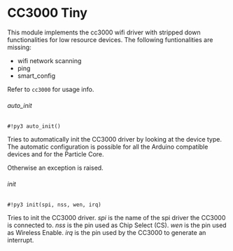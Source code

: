 # CC3000 Tiny

This module implements the cc3000 wifi driver with stripped down functionalities for low resource devices. The following funtionalities are missing:


* wifi network scanning
* ping
* smart_config

Refer to `cc3000` for usage info.

###### auto_init

```#!py3 auto_init()```

Tries to automatically init the CC3000 driver by looking at the device type. The automatic configuration is possible for all the Arduino compatible devices and for the Particle Core.

Otherwise an exception is raised.

###### init

```#!py3 init(spi, nss, wen, irq)```

Tries to init the CC3000 driver. *spi* is the name of the spi driver the CC3000 is connected to. *nss* is the pin used as Chip Select (CS). *wen* is the pin used as Wireless Enable. *irq* is the pin used by the CC3000 to generate an interrupt.
